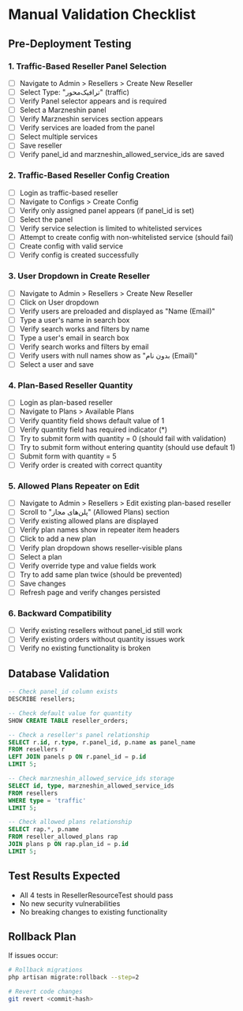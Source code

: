 # Manual Validation Checklist

## Pre-Deployment Testing

### 1. Traffic-Based Reseller Panel Selection
- [ ] Navigate to Admin > Resellers > Create New Reseller
- [ ] Select Type: "ترافیک‌محور" (traffic)
- [ ] Verify Panel selector appears and is required
- [ ] Select a Marzneshin panel
- [ ] Verify Marzneshin services section appears
- [ ] Verify services are loaded from the panel
- [ ] Select multiple services
- [ ] Save reseller
- [ ] Verify panel_id and marzneshin_allowed_service_ids are saved

### 2. Traffic-Based Reseller Config Creation
- [ ] Login as traffic-based reseller
- [ ] Navigate to Configs > Create Config
- [ ] Verify only assigned panel appears (if panel_id is set)
- [ ] Select the panel
- [ ] Verify service selection is limited to whitelisted services
- [ ] Attempt to create config with non-whitelisted service (should fail)
- [ ] Create config with valid service
- [ ] Verify config is created successfully

### 3. User Dropdown in Create Reseller
- [ ] Navigate to Admin > Resellers > Create New Reseller
- [ ] Click on User dropdown
- [ ] Verify users are preloaded and displayed as "Name (Email)"
- [ ] Type a user's name in search box
- [ ] Verify search works and filters by name
- [ ] Type a user's email in search box
- [ ] Verify search works and filters by email
- [ ] Verify users with null names show as "بدون نام (Email)"
- [ ] Select a user and save

### 4. Plan-Based Reseller Quantity
- [ ] Login as plan-based reseller
- [ ] Navigate to Plans > Available Plans
- [ ] Verify quantity field shows default value of 1
- [ ] Verify quantity field has required indicator (*)
- [ ] Try to submit form with quantity = 0 (should fail with validation)
- [ ] Try to submit form without entering quantity (should use default 1)
- [ ] Submit form with quantity = 5
- [ ] Verify order is created with correct quantity

### 5. Allowed Plans Repeater on Edit
- [ ] Navigate to Admin > Resellers > Edit existing plan-based reseller
- [ ] Scroll to "پلن‌های مجاز" (Allowed Plans) section
- [ ] Verify existing allowed plans are displayed
- [ ] Verify plan names show in repeater item headers
- [ ] Click to add a new plan
- [ ] Verify plan dropdown shows reseller-visible plans
- [ ] Select a plan
- [ ] Verify override type and value fields work
- [ ] Try to add same plan twice (should be prevented)
- [ ] Save changes
- [ ] Refresh page and verify changes persisted

### 6. Backward Compatibility
- [ ] Verify existing resellers without panel_id still work
- [ ] Verify existing orders without quantity issues work
- [ ] Verify no existing functionality is broken

## Database Validation

```sql
-- Check panel_id column exists
DESCRIBE resellers;

-- Check default value for quantity
SHOW CREATE TABLE reseller_orders;

-- Check a reseller's panel relationship
SELECT r.id, r.type, r.panel_id, p.name as panel_name 
FROM resellers r 
LEFT JOIN panels p ON r.panel_id = p.id 
LIMIT 5;

-- Check marzneshin_allowed_service_ids storage
SELECT id, type, marzneshin_allowed_service_ids 
FROM resellers 
WHERE type = 'traffic' 
LIMIT 5;

-- Check allowed plans relationship
SELECT rap.*, p.name 
FROM reseller_allowed_plans rap 
JOIN plans p ON rap.plan_id = p.id 
LIMIT 5;
```

## Test Results Expected
- All 4 tests in ResellerResourceTest should pass
- No new security vulnerabilities
- No breaking changes to existing functionality

## Rollback Plan
If issues occur:
```bash
# Rollback migrations
php artisan migrate:rollback --step=2

# Revert code changes
git revert <commit-hash>
```
